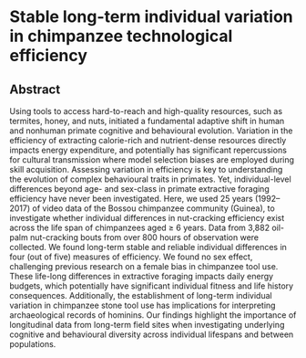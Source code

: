 # Stable long-term individual variation in chimpanzee technological efficiency

## Abstract

Using tools to access hard-to-reach and high-quality resources, such as termites, honey, and nuts, initiated a fundamental adaptive shift in human and nonhuman primate cognitive and behavioural evolution. Variation in the efficiency of extracting calorie-rich and nutrient-dense resources directly impacts energy expenditure, and potentially has significant repercussions for cultural transmission where model selection biases are employed during skill acquisition. Assessing variation in efficiency is key to understanding the evolution of complex behavioural traits in primates. Yet, individual-level differences beyond age- and sex-class in primate extractive foraging efficiency have never been investigated. Here, we used 25 years (1992–2017) of video data of the Bossou chimpanzee community (Guinea), to investigate whether individual differences in nut-cracking efficiency exist across the life span of chimpanzees aged ≥ 6 years. Data from 3,882 oil-palm nut-cracking bouts from over 800 hours of observation were collected. We found long-term stable and reliable individual differences in four (out of five) measures of efficiency. We found no sex effect, challenging previous research on a female bias in chimpanzee tool use. These life-long differences in extractive foraging impacts daily energy budgets, which potentially have significant individual fitness and life history consequences. Additionally, the establishment of long-term individual variation in chimpanzee stone tool use has implications for interpreting archaeological records of hominins. Our findings highlight the importance of longitudinal data from long-term field sites when investigating underlying cognitive and behavioural diversity across individual lifespans and between populations. 

